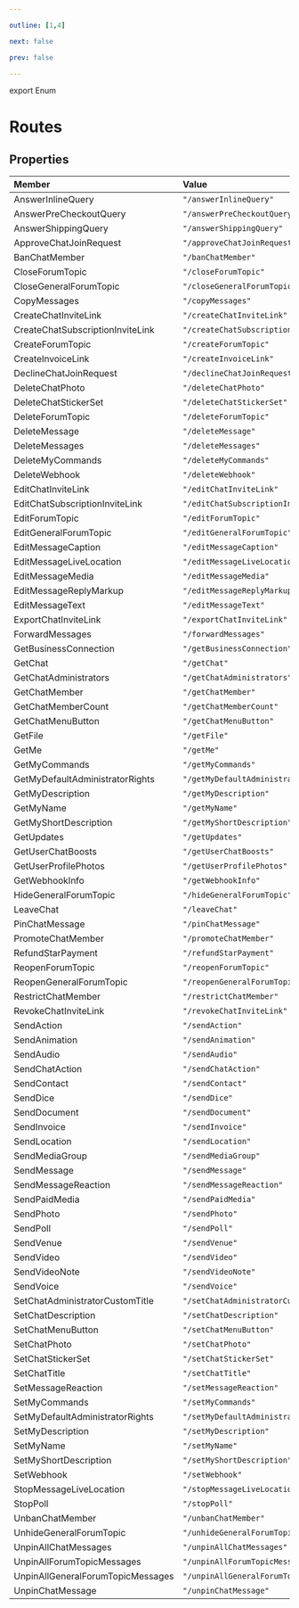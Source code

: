 ```yaml
---

outline: [1,4]

next: false

prev: false

---
```


export Enum
# Routes

## Properties

| Member | Value | Description |
| :--- | :--- | :--- |
| AnswerInlineQuery | `"/answerInlineQuery"` | |
| AnswerPreCheckoutQuery | `"/answerPreCheckoutQuery"` | |
| AnswerShippingQuery | `"/answerShippingQuery"` | |
| ApproveChatJoinRequest | `"/approveChatJoinRequest"` | |
| BanChatMember | `"/banChatMember"` | |
| CloseForumTopic | `"/closeForumTopic"` | |
| CloseGeneralForumTopic | `"/closeGeneralForumTopic"` | |
| CopyMessages | `"/copyMessages"` | |
| CreateChatInviteLink | `"/createChatInviteLink"` | |
| CreateChatSubscriptionInviteLink | `"/createChatSubscriptionInviteLink"` | |
| CreateForumTopic | `"/createForumTopic"` | |
| CreateInvoiceLink | `"/createInvoiceLink"` | |
| DeclineChatJoinRequest | `"/declineChatJoinRequest"` | |
| DeleteChatPhoto | `"/deleteChatPhoto"` | |
| DeleteChatStickerSet | `"/deleteChatStickerSet"` | |
| DeleteForumTopic | `"/deleteForumTopic"` | |
| DeleteMessage | `"/deleteMessage"` | |
| DeleteMessages | `"/deleteMessages"` | |
| DeleteMyCommands | `"/deleteMyCommands"` | |
| DeleteWebhook | `"/deleteWebhook"` | |
| EditChatInviteLink | `"/editChatInviteLink"` | |
| EditChatSubscriptionInviteLink | `"/editChatSubscriptionInviteLink"` | |
| EditForumTopic | `"/editForumTopic"` | |
| EditGeneralForumTopic | `"/editGeneralForumTopic"` | |
| EditMessageCaption | `"/editMessageCaption"` | |
| EditMessageLiveLocation | `"/editMessageLiveLocation"` | |
| EditMessageMedia | `"/editMessageMedia"` | |
| EditMessageReplyMarkup | `"/editMessageReplyMarkup"` | |
| EditMessageText | `"/editMessageText"` | |
| ExportChatInviteLink | `"/exportChatInviteLink"` | |
| ForwardMessages | `"/forwardMessages"` | |
| GetBusinessConnection | `"/getBusinessConnection"` | |
| GetChat | `"/getChat"` | |
| GetChatAdministrators | `"/getChatAdministrators"` | |
| GetChatMember | `"/getChatMember"` | |
| GetChatMemberCount | `"/getChatMemberCount"` | |
| GetChatMenuButton | `"/getChatMenuButton"` | |
| GetFile | `"/getFile"` | |
| GetMe | `"/getMe"` | |
| GetMyCommands | `"/getMyCommands"` | |
| GetMyDefaultAdministratorRights | `"/getMyDefaultAdministratorRights"` | |
| GetMyDescription | `"/getMyDescription"` | |
| GetMyName | `"/getMyName"` | |
| GetMyShortDescription | `"/getMyShortDescription"` | |
| GetUpdates | `"/getUpdates"` | |
| GetUserChatBoosts | `"/getUserChatBoosts"` | |
| GetUserProfilePhotos | `"/getUserProfilePhotos"` | |
| GetWebhookInfo | `"/getWebhookInfo"` | |
| HideGeneralForumTopic | `"/hideGeneralForumTopic"` | |
| LeaveChat | `"/leaveChat"` | |
| PinChatMessage | `"/pinChatMessage"` | |
| PromoteChatMember | `"/promoteChatMember"` | |
| RefundStarPayment | `"/refundStarPayment"` | |
| ReopenForumTopic | `"/reopenForumTopic"` | |
| ReopenGeneralForumTopic | `"/reopenGeneralForumTopic"` | |
| RestrictChatMember | `"/restrictChatMember"` | |
| RevokeChatInviteLink | `"/revokeChatInviteLink"` | |
| SendAction | `"/sendAction"` | |
| SendAnimation | `"/sendAnimation"` | |
| SendAudio | `"/sendAudio"` | |
| SendChatAction | `"/sendChatAction"` | |
| SendContact | `"/sendContact"` | |
| SendDice | `"/sendDice"` | |
| SendDocument | `"/sendDocument"` | |
| SendInvoice | `"/sendInvoice"` | |
| SendLocation | `"/sendLocation"` | |
| SendMediaGroup | `"/sendMediaGroup"` | |
| SendMessage | `"/sendMessage"` | |
| SendMessageReaction | `"/sendMessageReaction"` | |
| SendPaidMedia | `"/sendPaidMedia"` | |
| SendPhoto | `"/sendPhoto"` | |
| SendPoll | `"/sendPoll"` | |
| SendVenue | `"/sendVenue"` | |
| SendVideo | `"/sendVideo"` | |
| SendVideoNote | `"/sendVideoNote"` | |
| SendVoice | `"/sendVoice"` | |
| SetChatAdministratorCustomTitle | `"/setChatAdministratorCustomTitle"` | |
| SetChatDescription | `"/setChatDescription"` | |
| SetChatMenuButton | `"/setChatMenuButton"` | |
| SetChatPhoto | `"/setChatPhoto"` | |
| SetChatStickerSet | `"/setChatStickerSet"` | |
| SetChatTitle | `"/setChatTitle"` | |
| SetMessageReaction | `"/setMessageReaction"` | |
| SetMyCommands | `"/setMyCommands"` | |
| SetMyDefaultAdministratorRights | `"/setMyDefaultAdministratorRights"` | |
| SetMyDescription | `"/setMyDescription"` | |
| SetMyName | `"/setMyName"` | |
| SetMyShortDescription | `"/setMyShortDescription"` | |
| SetWebhook | `"/setWebhook"` | |
| StopMessageLiveLocation | `"/stopMessageLiveLocation"` | |
| StopPoll | `"/stopPoll"` | |
| UnbanChatMember | `"/unbanChatMember"` | |
| UnhideGeneralForumTopic | `"/unhideGeneralForumTopic"` | |
| UnpinAllChatMessages | `"/unpinAllChatMessages"` | |
| UnpinAllForumTopicMessages | `"/unpinAllForumTopicMessages"` | |
| UnpinAllGeneralForumTopicMessages | `"/unpinAllGeneralForumTopicMessages"` | |
| UnpinChatMessage | `"/unpinChatMessage"` | |
